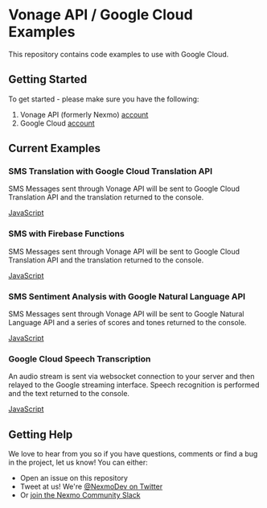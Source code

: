 Vonage API / Google Cloud Examples
===

This repository contains code examples to use with Google Cloud.

## Getting Started

To get started - please make sure you have the following:

1. Vonage API (formerly Nexmo) [account](https://dashboard.nexmo.com/sign-in)
2. Google Cloud [account](https://console.cloud.google.com/)

## Current Examples

### SMS Translation with Google Cloud Translation API
SMS Messages sent through Vonage API will be sent to Google Cloud Translation API and the translation returned to the console.

[JavaScript](cloud-translation/JavaScript/sms-translation)

### SMS with Firebase Functions
SMS Messages sent through Vonage API will be sent to Google Cloud Translation API and the translation returned to the console.

[JavaScript](firebase/JavaScript/send-recieve-sms)

### SMS Sentiment Analysis with Google Natural Language API
SMS Messages sent through Vonage API will be sent to Google Natural Language API and a series of scores and tones returned to the console.

[JavaScript](natural-language/JavaScript/sms-sentiment)

### Google Cloud Speech Transcription
An audio stream is sent via websocket connection to your server and then relayed to the Google streaming interface. Speech recognition is performed and the text returned to the console.

[JavaScript](speech-to-text/JavaScript/voice-transcription)

## Getting Help

We love to hear from you so if you have questions, comments or find a bug in the project, let us know! You can either:

* Open an issue on this repository
* Tweet at us! We're [@NexmoDev on Twitter](https://twitter.com/NexmoDev)
* Or [join the Nexmo Community Slack](https://developer.nexmo.com/community/slack)